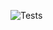 ![Tests](https://github.com/kTindalland/CMakeTests/workflows/.github/workflows/cmake.yml/badge.svg)
